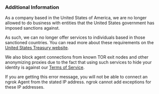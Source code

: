 ### Additional Information

As a company based in the United States of America, we are no longer allowed to do business with entities that the United States government has imposed sanctions against.

As such, we can no longer offer services to individuals based in those sanctioned countries. You can read more about these requirements on the [United States Treasury website](https://ofac.treasury.gov/sanctions-programs-and-country-information).

We also block agent connections from known TOR exit nodes and other anonymizing proxies due to the fact that using such services to hide your identity is against our [Terms of Service](https://ngrok.com/tos).

If you are getting this error message, you will not be able to connect an ngrok Agent from the stated IP address. ngrok cannot add exceptions for these IP addresses.
